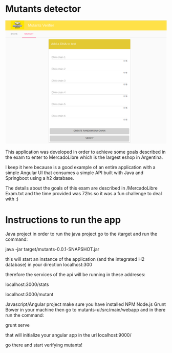 # Mutants detector

![appscreenshot](https://github.com/alvizeta/mlmutants/blob/master/appscreenshot.png)

This application was developed in order to achieve some goals described in the exam to enter to MercadoLibre which is the largest eshop in Argentina.

I keep it here because is a good example of an entire application with a simple Angular UI that consumes a simple API built with Java and Springboot using a h2 database.

The details about the goals of this exam are described in /MercadoLibre Exam.txt and the time provided was 72hs so it was a fun challenge to deal with :)

# Instructions to run the app

  Java project
  in order to run the java project go to the /target and run the command:

  java -jar target/mutants-0.0.1-SNAPSHOT.jar 

  this will start an instance of the application (and the integrated H2 database) in your direction localhost:300

  therefore the services of the api will be running in these addreses:

  localhost:3000/stats

  localhost:3000/mutant

  Javascript/Angular project
  make sure you have installed NPM Node.js Grunt Bower in your machine
  then go to mutants-ui/src/main/webapp and in there run the command:

  grunt serve

  that will initialize your angular app in the url localhost:9000/

  go there and start verifying mutants!
